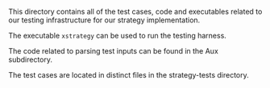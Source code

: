 
This directory contains all of the test cases, code and executables related to 
our testing infrastructure for our strategy implementation. 

The executable `xstrategy` can be used to run the testing harness.

The code related to parsing test inputs can be found in the Aux subdirectory.

The test cases are located in distinct files in the strategy-tests directory.